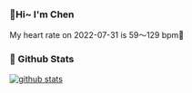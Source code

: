 ### 👋Hi~ I'm Chen

My heart rate on 2022-07-31 is 59～129 bpm💖

### 🧐 Github Stats
[![github stats](https://github-readme-stats.vercel.app/api?username=z1cheng&show_icons=true&theme=default)](https://github.com/anuraghazra/github-readme-stats)
